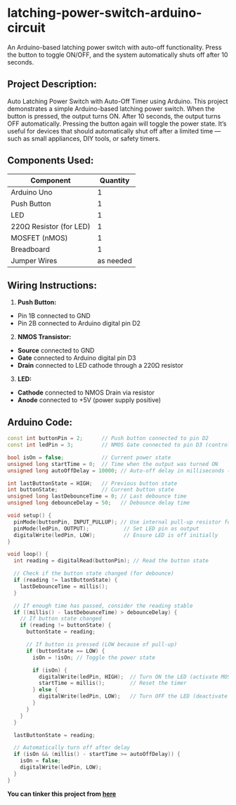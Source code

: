 # latching-power-switch-arduino-circuit
An Arduino-based latching power switch with auto-off functionality. Press the button to toggle ON/OFF, and the system automatically shuts off after 10 seconds.

## Project Description:
Auto Latching Power Switch with Auto-Off Timer using Arduino.
This project demonstrates a simple Arduino-based latching power switch. When the button is pressed, the output turns ON. After 10 seconds, the output turns OFF automatically. Pressing the button again will toggle the power state.
It’s useful for devices that should automatically shut off after a limited time — such as small appliances, DIY tools, or safety timers.

## Components Used:
| Component                    | Quantity  |
| ---------------------------- | --------- |
| Arduino Uno                  | 1         |
| Push Button                  | 1         |
| LED                          | 1         |
| 220Ω Resistor (for LED)      | 1         |
| MOSFET (nMOS)                | 1         |
| Breadboard                   | 1         |
| Jumper Wires                 | as needed |

## Wiring Instructions:

1. **Push Button:**
  * Pin 1B connected to GND
  * Pin 2B connected to Arduino digital pin D2

2. **NMOS Transistor:**
  * **Source** connected to GND
  * **Gate** connected to Arduino digital pin D3
  * **Drain** connected to LED cathode through a 220Ω resistor

3. **LED:**
  * **Cathode** connected to NMOS Drain via resistor
  * **Anode** connected to +5V (power supply positive)

## Arduino Code:
```cpp
const int buttonPin = 2;      // Push button connected to pin D2
const int ledPin = 3;         // NMOS Gate connected to pin D3 (controls LED)

bool isOn = false;            // Current power state
unsigned long startTime = 0;  // Time when the output was turned ON
unsigned long autoOffDelay = 10000; // Auto-off delay in milliseconds (10 seconds)

int lastButtonState = HIGH;   // Previous button state
int buttonState;              // Current button state
unsigned long lastDebounceTime = 0; // Last debounce time
unsigned long debounceDelay = 50;   // Debounce delay time

void setup() {
  pinMode(buttonPin, INPUT_PULLUP); // Use internal pull-up resistor for the button
  pinMode(ledPin, OUTPUT);           // Set LED pin as output
  digitalWrite(ledPin, LOW);         // Ensure LED is off initially
}

void loop() {
  int reading = digitalRead(buttonPin); // Read the button state

  // Check if the button state changed (for debounce)
  if (reading != lastButtonState) {
    lastDebounceTime = millis();
  }

  // If enough time has passed, consider the reading stable
  if ((millis() - lastDebounceTime) > debounceDelay) {
    // If button state changed
    if (reading != buttonState) {
      buttonState = reading;

      // If button is pressed (LOW because of pull-up)
      if (buttonState == LOW) {
        isOn = !isOn; // Toggle the power state

        if (isOn) {
          digitalWrite(ledPin, HIGH);  // Turn ON the LED (activate MOSFET)
          startTime = millis();        // Reset the timer
        } else {
          digitalWrite(ledPin, LOW);   // Turn OFF the LED (deactivate MOSFET)
        }
      }
    }
  }

  lastButtonState = reading;

  // Automatically turn off after delay
  if (isOn && (millis() - startTime >= autoOffDelay)) {
    isOn = false;
    digitalWrite(ledPin, LOW);
  }
}
```
**You can tinker this project from [here](https://www.tinkercad.com/things/da8GeKwzczh-latching-power-switch-arduino-circuit)**
